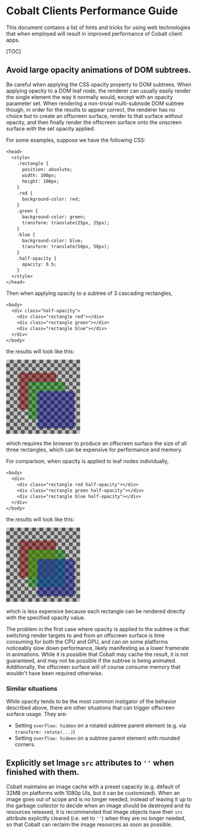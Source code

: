 # Cobalt Clients Performance Guide

This document contains a list of hints and tricks for using web technologies
that when employed will result in improved performance of Cobalt client apps.

[TOC]

## Avoid large opacity animations of DOM subtrees.

Be careful when applying the CSS opacity property to DOM subtrees.  When
applying opacity to a DOM leaf node, the renderer can usually easily render the
single element the way it normally would, except with an opacity parameter set.
When rendering a non-trivial multi-subnode DOM subtree though, in order for
the results to appear correct, the renderer has no choice but to create an
offscreen surface, render to that surface *without* opacity, and then finally
render the offscreen surface onto the onscreen surface *with* the set opacity
applied.

For some examples, suppose we have the following CSS:

```
<head>
  <style>
    .rectangle {
      position: absolute;
      width: 100px;
      height: 100px;
    }
    .red {
      background-color: red;
    }
    .green {
      background-color: green;
      transform: translate(25px, 25px);
    }
    .blue {
      background-color: blue;
      transform: translate(50px, 50px);
    }
    .half-opacity {
      opacity: 0.5;
    }
  </style>
</head>
```

Then when applying opacity to a subtree of 3 cascading rectangles,
```
<body>
  <div class="half-opacity">
    <div class="rectangle red"></div>
    <div class="rectangle green"></div>
    <div class="rectangle blue"></div>
  </div>
</body>
```
the results will look like this:

![Opacity applied to subtree](resources/clients_performance_guide/opacity_on_subtree.png)

which requires the browser to produce an offscreen surface the size of all three
rectangles, which can be expensive for performance and memory.

For comparison, when opacity is applied to leaf nodes individually,
```
<body>
  <div>
    <div class="rectangle red half-opacity"></div>
    <div class="rectangle green half-opacity"></div>
    <div class="rectangle blue half-opacity"></div>
  </div>
</body>
```
the results will look like this:

![Opacity to each element of subtree](resources/clients_performance_guide/opacity_on_individuals.png)

which is less expensive because each rectangle can be rendered directly with
the specified opacity value.

The problem in the first case where opacity is applied to the subtree is that
switching render targets to and from an offscreen surface is time consuming
for both the CPU and GPU, and can on some platforms noticeably slow down
performance, likely manifesting as a lower framerate in animations.  While it is
possible that Cobalt may cache the result, it is not guaranteed, and may not be
possible if the subtree is being animated.  Additionally, the offscreen surface
will of course consume memory that wouldn't have been required otherwise.

### Similar situations

While opacity tends to be the most common instigator of the behavior described
above, there are other situations that can trigger offscreen surface usage.
They are:

 - Setting `overflow: hidden` on a rotated subtree parent element (e.g. via
   `transform: rotate(...)`)
 - Setting `overflow: hideen` on a subtree parent element with rounded corners.

## Explicitly set Image `src` attributes to `''` when finished with them.

Cobalt maintains an image cache with a preset capacity (e.g. default of 32MB on
platforms with 1080p UIs, but it can be customized).  When an image goes out
of scope and is no longer needed, instead of leaving it up to the garbage
collector to decide when an image should be destroyed and its resources
released, it is recommended that Image objects have their `src` attribute
explicitly cleared (i.e. set to `''`) when they are no longer needed, so
that Cobalt can reclaim the image resources as soon as possible.
